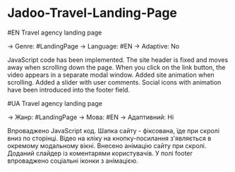 # Jadoo-Travel-Landing-Page

#EN Travel agency landing page

→ Genre: #LandingPage → Language: #EN → Adaptive: No

JavaScript code has been implemented. The site header is fixed and moves away when scrolling down the page. When you click on the link button, the video appears in a separate modal window. Added site animation when scrolling. Added a slider with user comments. Social icons with animation have been introduced into the footer field.

#UA Travel agency landing page

→ Жанр: #LandingPage → Мова: #EN → Адаптивний: Ні

Впроваджено JavaScript код. Шапка сайту - фіксована, їде при скролі вниз по сторінці. Відео на кліку на кнопку-посилання з'являється в окремому модальному вікні. Внесено анімацію сайту при скролі. Доданий слайдер із коментарями користувачів. У полі footer впроваджено соціальні іконки з анімацією.
